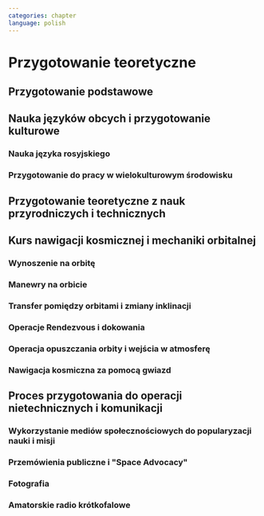 ```yaml
---
categories: chapter
language: polish
---
```


# Przygotowanie teoretyczne
<!-- TODO:
- dla kobiet i mężczyzn jest taki sam
- Kobiety są zwykle słabsze
- EVA jest wymagające siłowo
- Manewrowanie suitami
- Suity były projektowane dla wielkich gości
- Jeżeli jesteś mała osobą, to musisz mocno nawet do 120 stopni się skręcić aby Suit się skręcił
- Kiedyś (ostatni lot STS) był prototyp małego stroju ale już nie ma
- różne sposoby mycia włosów
- Strzyżenie włosów
- Długie włosy mogą się zaczepić w rzepy lub śrubki
- celowo wybrali 50% facetów i 50% kobiet
- dwa lata (sylabus)
    - Foraign Language
    - ISS Systems
    - Robotics
    - Space walking
    - T-38 (ostatnia część szkolenia)
- Atain the certain level in each of those
- Do tego jest dużo szkoleń pomocniczych (ancillary training)
- Jak zrobisz to wszystko dają Ci Astronaut Pin
- Teraz już nie ma specjalizacji, każdy kto leci na space station musi robić wszystko
- Jak skończysz jesteś "eligible to assign to space flight"
- water survival
- winter survival
- nauka rosyjskiego
- nauka systemów na ISS
- nauka naprawiania poszczególnych elementów
- nauka posługiwania się Canada Arm at CSA - Canadian Space Center
- nauka lotu w nieważkości (Zero-G Flight) - Vomit Commet
- NBL: trenowanie napraw ISS

http://www.crewpatches.com/crewpatches_betacloth.shtml

> If your not pushing, you’ll roll backwards.
> Same with fitness and same goes with education.
> -- Astronaut Victor Glover

> I'm not a techie, I am an operator
> -- Astronaut Victor Glover
-->


## Przygotowanie podstawowe

## Nauka języków obcych i przygotowanie kulturowe

### Nauka języka rosyjskiego

### Przygotowanie do pracy w wielokulturowym środowisku

## Przygotowanie teoretyczne z nauk przyrodniczych i technicznych

## Kurs nawigacji kosmicznej i mechaniki orbitalnej

### Wynoszenie na orbitę

### Manewry na orbicie

### Transfer pomiędzy orbitami i zmiany inklinacji

### Operacje Rendezvous i dokowania

### Operacja opuszczania orbity i wejścia w atmosferę

### Nawigacja kosmiczna za pomocą gwiazd

## Proces przygotowania do operacji nietechnicznych i komunikacji
<!-- TODO: Operators, Ambasadors of Nasa, Flyiers, Educators, Scientis, Physycist, Leaders, Technicans

> communication is a foundation of any good team
> -- Astronaut Victor Glover
-->

### Wykorzystanie mediów społecznościowych do popularyzacji nauki i misji

### Przemówienia publiczne i "Space Advocacy"

### Fotografia

### Amatorskie radio krótkofalowe

